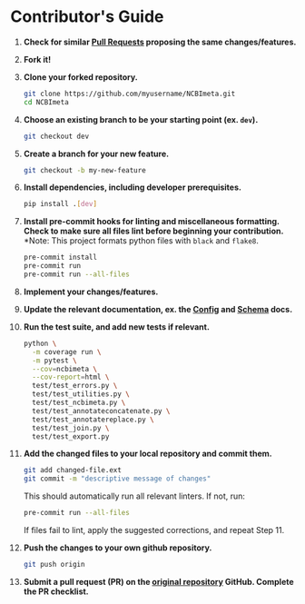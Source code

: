 # Contributor's Guide

1. **Check for similar [Pull Requests](https://github.com/ktmeaton/NCBImeta/pulls) proposing the same changes/features.**

1. **Fork it!**

1. **Clone your forked repository.**

    ```bash
    git clone https://github.com/myusername/NCBImeta.git
    cd NCBImeta
    ```

1. **Choose an existing branch to be your starting point (ex. ```dev```).**

    ```bash
    git checkout dev
    ```

1. **Create a branch for your new feature.**

    ```bash
    git checkout -b my-new-feature
    ```

1. **Install dependencies, including developer prerequisites.**

    ```bash
    pip install .[dev]
    ```

1. **Install pre-commit hooks for linting and miscellaneous formatting. Check to make sure all files lint before beginning your contribution.**
\*Note: This project formats python files with ```black``` and ```flake8```.

    ```bash
    pre-commit install
    pre-commit run
    pre-commit run --all-files
    ```

1. **Implement your changes/features.**

1. **Update the relevant documentation, ex. the [Config](https://github.com/ktmeaton/NCBImeta/blob/master/config/README_config.md) and [Schema](https://github.com/ktmeaton/NCBImeta/blob/master/schema/README_schema.md) docs.**

1. **Run the test suite, and add new tests if relevant.**

    ```bash
    python \
      -m coverage run \
      -m pytest \
      --cov=ncbimeta \
      --cov-report=html \
      test/test_errors.py \
      test/test_utilities.py \
      test/test_ncbimeta.py \
      test/test_annotateconcatenate.py \
      test/test_annotatereplace.py \
      test/test_join.py \
      test/test_export.py
    ```

1. **Add the changed files to your local repository and commit them.**

    ```bash
    git add changed-file.ext
    git commit -m "descriptive message of changes"
    ```

    This should automatically run all relevant linters. If not, run:

    ```bash
    pre-commit run --all-files
    ```

    If files fail to lint, apply the suggested corrections, and repeat Step 11.

1. **Push the changes to your own github repository.**

    ```bash
    git push origin
    ```

1. **Submit a pull request (PR) on the [original repository](https://github.com/ktmeaton/NCBImeta.git) GitHub. Complete the PR checklist.**
